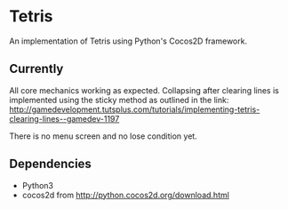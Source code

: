 # Tetris
An implementation of Tetris using Python's Cocos2D framework.

## Currently

All core mechanics working as expected. Collapsing after clearing lines is implemented using the sticky method as outlined in the link: http://gamedevelopment.tutsplus.com/tutorials/implementing-tetris-clearing-lines--gamedev-1197

There is no menu screen and no lose condition yet.

## Dependencies
- Python3
- cocos2d from http://python.cocos2d.org/download.html
